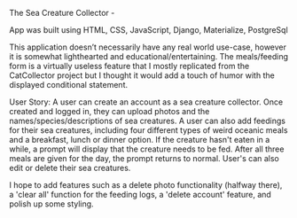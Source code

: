 The Sea Creature Collector -

App was built using HTML, CSS, JavaScript, Django, Materialize, PostgreSql

This application doesn’t necessarily have any real world use-case, however it is somewhat lighthearted and educational/entertaining. The meals/feeding form is a virtually useless feature that I mostly replicated from the CatCollector project but I thought it would add a touch of humor with the displayed conditional statement.

User Story:
 A user can create an account as a sea creature collector. Once created and logged in, they can upload photos and the names/species/descriptions of sea creatures. A user can also add feedings for their sea creatures, including four different types of weird oceanic meals and a breakfast, lunch or dinner option. If the creature hasn't eaten in a while, a prompt will display that the creature needs to be fed. After all three meals are given for the day, the prompt returns to normal. User's can also edit or delete their sea creatures.

I hope to add features such as a delete photo functionality (halfway there), a 'clear all' function for the feeding logs, a 'delete account' feature, and polish up some styling.
